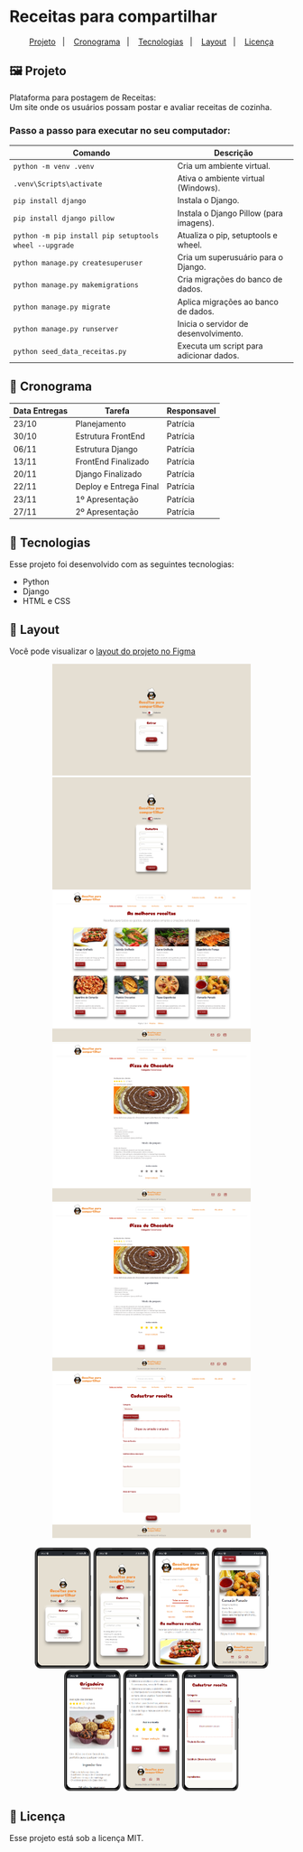 # Receitas para compartilhar

<p align="center">
  <a href="#-projeto">Projeto</a>&nbsp;&nbsp;&nbsp;|&nbsp;&nbsp;&nbsp;
  <a href="#-cronograma">Cronograma</a>&nbsp;&nbsp;&nbsp;|&nbsp;&nbsp;&nbsp;
  <a href="#-tecnologias">Tecnologias</a>&nbsp;&nbsp;&nbsp;|&nbsp;&nbsp;&nbsp;
  <a href="#-layout">Layout</a>&nbsp;&nbsp;&nbsp;|&nbsp;&nbsp;&nbsp;
  <a href="#memo-licença">Licença</a>
</p>

## 🖼️ Projeto

Plataforma para postagem de Receitas:  
Um site onde os usuários possam postar e avaliar receitas de cozinha.  

### Passo a passo para executar no seu computador:  

| Comando                        | Descrição                                 |
| ------------------------------ | ----------------------------------------- |
| `python -m venv .venv`         | Cria um ambiente virtual.                 |
| `.venv\Scripts\activate`       | Ativa o ambiente virtual (Windows).       |
| `pip install django`          | Instala o Django.                         |
| `pip install django pillow`   | Instala o Django Pillow (para imagens).   |
| `python -m pip install pip setuptools wheel --upgrade` | Atualiza o pip, setuptools e wheel. |
| `python manage.py createsuperuser` | Cria um superusuário para o Django.   |
| `python manage.py makemigrations` | Cria migrações do banco de dados.    |
| `python manage.py migrate`    | Aplica migrações ao banco de dados.        |
| `python manage.py runserver`  | Inicia o servidor de desenvolvimento.     |
| `python seed_data_receitas.py` | Executa um script para adicionar dados. |



## 📕 Cronograma

| Data Entregas | Tarefa | Responsavel |
|---|---|---|
| 23/10 | Planejamento | Patrícia |
| 30/10 | Estrutura FrontEnd | Patrícia |
| 06/11 | Estrutura Django | Patrícia |
| 13/11 | FrontEnd Finalizado | Patrícia |
| 20/11 | Django Finalizado | Patrícia |
| 22/11 | Deploy e Entrega Final | Patrícia |
| 23/11 | 1º Apresentação | Patrícia |
| 27/11 | 2º Apresentação | Patrícia |

## 🚀 Tecnologias  

Esse projeto foi desenvolvido com as seguintes tecnologias:  

- Python
- Django
- HTML e CSS

## 🔖 Layout

Você pode visualizar o [layout do projeto no Figma](https://www.figma.com/file/j7YnIGSS8IqNoNQjvlnyM9/Receitas-para-Compartilhar---Django?type=design&node-id=0%3A1&mode=design&t=ramGwqd9WnQIDbeA-1)  

<p align="center">
    <img src="templates/static/img/preview/pg-login.jpg" width= "70%">  
    <img src="templates/static/img/preview/pg-cadastro.jpg" width= "70%">  
    <img src="templates/static/img/preview/pg-inicial.jpg" width= "70%">  
    <img src="templates/static/img/preview/pg-receita.jpg" width= "70%">  
    <img src="templates/static/img/preview/pg-receita-editar.jpg" width= "70%">  
    <img src="templates/static/img/preview/pg-cadastrar-receita.jpg" width= "70%">  
</p>

<p align="center">
    <img src="templates/static/img/preview/mobile-pg-login.jpg" width= "20%">  
    <img src="templates/static/img/preview/mobile-cadastroUser.jpg" width= "20%">  
    <img src="templates/static/img/preview/mobile-pg-index.jpg" width= "20%">  
    <img src="templates/static/img/preview/mobile-pg-index2.jpg" width= "20%">  
    <img src="templates/static/img/preview/mobile-receita.jpg" width= "20%">  
    <img src="templates/static/img/preview/mobile-pg-receita-editar.jpg" width= "20%">  
    <img src="templates/static/img/preview/mobile-cadastrar-receita.jpg" width= "20%">  
</p>



## :memo: Licença

Esse projeto está sob a licença MIT.
